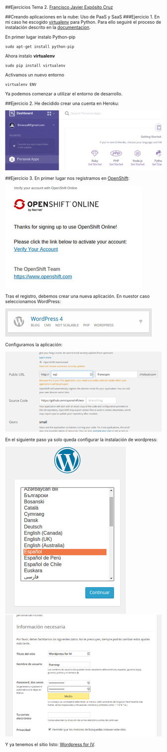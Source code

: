 ##Ejercicios Tema 2. [Francisco Javier Expósito Cruz](http://github.com/franexposito)

##Creando aplicaciones en la nube: Uso de PaaS y SaaS
###Ejercicio 1.
En mi caso he escogido [virtualenv](https://virtualenv.pypa.io/en/latest/virtualenv.html) para Python. Para ello seguiré el proceso de instalación descrito en la [documentacion](https://virtualenv.pypa.io/en/latest/virtualenv.html#installation).  

En primer lugar instalo Python-pip

	sudo apt-get install python-pip  

Ahora instalo **virtualenv**  

	sudo pip install virtualenv  

Activamos un nuevo entorno

	virtualenv ENV  

Ya podemos comenzar a utilizar el entorno de desarrollo.

##Ejercicio 2.
He decidido crear una cuenta en Heroku:  

![Heroku](imagenes/heroku.png)  

##Ejercicio 3.
En primer lugar nos registramos en [OpenShift](https://www.openshift.com/):  

![OS1](imagenes/os1.png) 

Tras el registro, debemos crear una nueva aplicación. En nuestor caso seleccionamos WordPress:  

![OS2](imagenes/os2.png)

Configuramos la aplicación:  

![OS3](imagenes/os3.png)

En el siguiente paso ya solo queda configurar la instalación de wordpress:  

![OS4](imagenes/os4.png)  
![OS5](imagenes/os5.png)  

Y ya tenemos el sitio listo: [Wordpress for IV](https://wp-franexpiv.rhcloud.com/).